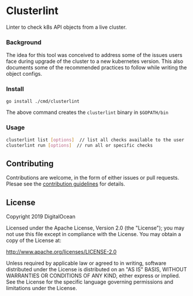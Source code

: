 # Clusterlint

Linter to check k8s API objects from a live cluster.

### Background

The idea for this tool was conceived to address some of the issues users face during upgrade of the cluster to a new kubernetes version.
This also documents some of the recommended practices to follow while writing the object configs.

### Install

```bash
go install ./cmd/clusterlint
```

The above command creates the `clusterlint` binary in `$GOPATH/bin`

### Usage

```bash
clusterlint list [options]  // list all checks available to the user
clusterlint run [options]  // run all or specific checks
```

## Contributing

Contributions are welcome, in the form of either issues or pull requests. Plesae
see the [contribution guidelines](CONTRIBUTING.md) for details.

## License

Copyright 2019 DigitalOcean

Licensed under the Apache License, Version 2.0 (the "License");
you may not use this file except in compliance with the License.
You may obtain a copy of the License at:

http://www.apache.org/licenses/LICENSE-2.0

Unless required by applicable law or agreed to in writing, software
distributed under the License is distributed on an "AS IS" BASIS,
WITHOUT WARRANTIES OR CONDITIONS OF ANY KIND, either express or implied.
See the License for the specific language governing permissions and
limitations under the License.
